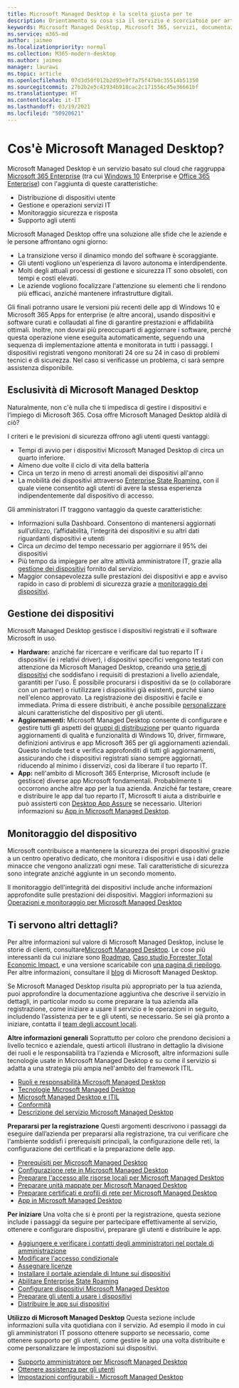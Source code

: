 ```yaml
---
title: Microsoft Managed Desktop è la scelta giusta per te
description: Orientamento su cosa sia il servizio e scorciatoie per articoli per pubblici diversi
keywords: Microsoft Managed Desktop, Microsoft 365, servizi, documentazione
ms.service: m365-md
author: jaimeo
ms.localizationpriority: normal
ms.collection: M365-modern-desktop
ms.author: jaimeo
manager: laurawi
ms.topic: article
ms.openlocfilehash: 07d3d50f012b2d93e9f7a75f47b0c35514b51350
ms.sourcegitcommit: 27b2b2e5c41934b918cac2c171556c45e36661bf
ms.translationtype: HT
ms.contentlocale: it-IT
ms.lasthandoff: 03/19/2021
ms.locfileid: "50920621"
---
```

# <a name="what-is-microsoft-managed-desktop"></a>Cos'è Microsoft Managed Desktop?


Microsoft Managed Desktop è un servizio basato sul cloud che raggruppa [Microsoft 365 Enterprise](../../enterprise/microsoft-365-overview.md) (tra cui [Windows 10](/windows/windows-10/) Enterprise e [Office 365 Enterprise](https://www.microsoft.com/microsoft-365/business/compare-more-office-365-for-business-plans)) con l'aggiunta di queste caratteristiche:

- Distribuzione di dispositivi utente
- Gestione e operazioni servizi IT
- Monitoraggio sicurezza e risposta
- Supporto agli utenti

Microsoft Managed Desktop offre una soluzione alle sfide che le aziende e le persone affrontano ogni giorno:
- La transizione verso il dinamico mondo del software è scoraggiante.
- Gli utenti vogliono un'esperienza di lavoro autonoma e interdipendente.
- Molti degli attuali processi di gestione e sicurezza IT sono obsoleti, con tempi e costi elevati.
- Le aziende vogliono focalizzare l'attenzione su elementi che li rendono più efficaci, anziché mantenere infrastrutture digitali.

Gli finali potranno usare le versioni più recenti delle app di Windows 10 e Microsoft 365 Apps for enterprise (e altre ancora), usando dispositivi e software curati e collaudati al fine di garantire prestazioni e affidabilità ottimali. Inoltre, non dovrai più preoccuparti di aggiornare i software, perché questa operazione viene eseguita automaticamente, seguendo una sequenza di implementazione attenta e monitorata in tutti i passaggi. I dispositivi registrati vengono monitorati 24 ore su 24 in caso di problemi tecnici e di sicurezza. Nel caso si verificasse un problema, ci sarà sempre assistenza disponibile.


## <a name="unique-to-microsoft-managed-desktop"></a>Esclusività di Microsoft Managed Desktop

Naturalmente, non c'è nulla che ti impedisca di gestire i dispositivi e l’impiego di Microsoft 365. Cosa offre Microsoft Managed Desktop aldilà di ciò?

I criteri e le previsioni di sicurezza offrono agli utenti questi vantaggi:

- Tempi di avvio per i dispositivi Microsoft Managed Desktop di circa un quarto inferiore.
- Almeno due volte il ciclo di vita della batteria
- Circa un terzo in meno di arresti anomali dei dispositivi all'anno
- La mobilità dei dispositivi attraverso [Enterprise State Roaming](/azure/active-directory/devices/enterprise-state-roaming-overview), con il quale viene consentito agli utenti di avere la stessa esperienza indipendentemente dal dispositivo di accesso.

Gli amministratori IT traggono vantaggio da queste caratteristiche:

- Informazioni sulla Dashboard. Consentono di mantenersi aggiornati sull’utilizzo, l’affidabilità, l’integrità dei dispositivi e su altri dati riguardanti dispositivi e utenti
- Circa *un decimo* del tempo necessario per aggiornare il 95% dei dispositivi
- Più tempo da impiegare per altre attività amministratore IT, grazie alla [gestione dei dispositivi](#device-management) fornito dal servizio.
- Maggior consapevolezza sulle prestazioni dei dispositivi e app e avviso rapido in caso di problemi di sicurezza grazie a [monitoraggio dei dispositivi](#device-monitoring).

## <a name="device-management"></a>Gestione dei dispositivi
Microsoft Managed Desktop gestisce i dispositivi registrati e il software Microsoft in uso.

- **Hardware:** anziché far ricercare e verificare dal tuo reparto IT i dispositivi (e i relativi driver), i dispositivi specifici vengono testati con attenzione da Microsoft Managed Desktop, creando una [serie di dispositivi](../service-description/device-list.md) che soddisfano i requisiti di prestazioni a livello aziendale, garantiti per l'uso. È possibile procurarsi i dispositivi da se (o collaborare con un partner) o riutilizzare i dispositivi già esistenti, purché siano nell'elenco approvato. La registrazione dei dispositivi è facile e immediata. Prima di essere distribuiti, è anche possibile [personalizzare](../working-with-managed-desktop/config-setting-overview.md) alcuni caratteristiche del dispositivo per gli utenti.
- **Aggiornamenti:** Microsoft Managed Desktop consente di configurare e gestire tutti gli aspetti dei [gruppi di distribuzione](../service-description/updates.md) per quanto riguarda aggiornamenti di qualità e funzionalità di Windows 10, driver, firmware, definizioni antivirus e app Microsoft 365 per gli aggiornamenti aziendali. Questo include test e verifica approfonditi di tutti gli aggiornamenti, assicurando che i dispositivi registrati siano sempre aggiornati, riducendo al minimo i disservizi, così da liberare il tuo reparto IT.
- **App:** nell'ambito di Microsoft 365 Enterprise, Microsoft include (e gestisce) diverse app Microsoft fondamentali. Probabilmente ti occorrono anche altre app per la tua azienda. Anziché far testare, creare e distribuire le app dal tuo reparto IT, Microsoft ti aiuta a distribuirle e può assisterti con [Desktop App Assure](/fasttrack/win-10-desktop-app-assure) se necessario. Ulteriori informazioni su [App in Microsoft Managed Desktop](../get-ready/apps.md).


## <a name="device-monitoring"></a>Monitoraggio del dispositivo

Microsoft contribuisce a mantenere la sicurezza dei propri dispositivi grazie a un centro operativo dedicato, che monitora i dispositivi e usa i dati delle minacce che vengono analizzati ogni mese. Tali caratteristiche di sicurezza sono integrate anziché aggiunte in un secondo momento.

Il monitoraggio dell'integrità dei dispositivi include anche informazioni approfondite sulle prestazioni dei dispositivi. Maggiori informazioni su [Operazioni e monitoraggio per Microsoft Managed Desktop](../service-description/operations-and-monitoring.md)


## <a name="need-more-details"></a>Ti servono altri dettagli?
Per altre informazioni sul valore di Microsoft Managed Desktop, incluse le storie di clienti, consultare[Microsoft Managed Desktop](https://aka.ms/mmd). Le cose più interessanti da cui iniziare sono [Roadmap](https://aka.ms/AA6jiam), [Caso studio Forrester Total Economic Impact](https://github.com/MicrosoftDocs/microsoft-365-docs/raw/public/microsoft-365/managed-desktop/intro/downloads/forrester-tei-study.pdf), e una versione scaricabile con [una pagina di riepilogo](https://aka.ms/AA6ob3h). Per altre informazioni, consultare il [blog](https://aka.ms/AA6l2dd) di Microsoft Managed Desktop.

Se Microsoft Managed Desktop risulta più appropriato per la tua azienda, puoi approfondire la documentazione aggiuntiva che descrive il servizio in dettagli, in particolar modo su come preparare la tua azienda alla registrazione, come iniziare a usare il servizio e le operazioni in seguito, includendo l’assistenza per te e gli utenti, se necessario. Se sei già pronto a iniziare, contatta il [team degli account locali](https://pages.email.office.com/contactmmd/).

**Altre informazioni generali** Soprattutto per coloro che prendono decisioni a livello tecnico e aziendale, questi articoli illustrano in dettaglio la divisione dei ruoli e le responsabilità tra l'azienda e Microsoft, altre informazioni sulle tecnologie usate in Microsoft Managed Desktop e su come il servizio si adatta a una strategia più ampia nell'ambito del framework ITIL.

- [Ruoli e responsabilità Microsoft Managed Desktop](roles-and-responsibilities.md)
- [Tecnologie Microsoft Managed Desktop](technologies.md)
- [Microsoft Managed Desktop e ITIL](../MMD-and-ITSM.md)
- [Conformità](compliance.md)
- [Descrizione del servizio Microsoft Managed Desktop](../service-description/index.md)

**Prepararsi per la registrazione** Questi argomenti descrivono i passaggi da eseguire dall’azienda per prepararsi alla registrazione, tra cui verificare che l'ambiente soddisfi i prerequisiti principali, la configurazione delle reti, la configurazione dei certificati e la preparazione delle app.

- [Prerequisiti per Microsoft Managed Desktop](../get-ready/prerequisites.md)
- [Configurazione rete in Microsoft Managed Desktop](../get-ready/network.md)
- [Preparare l'accesso alle risorse locali per Microsoft Managed Desktop](../get-ready/authentication.md)
- [Preparare unità mappate per Microsoft Managed Desktop](../get-ready/mapped-drives.md)
- [Preparare certificati e profili di rete per Microsoft Managed Desktop](../get-ready/certs-wifi-lan.md)
- [App in Microsoft Managed Desktop](../get-ready/apps.md)

**Per iniziare** Una volta che si è pronti per la registrazione, questa sezione include i passaggi da seguire per partecipare effettivamente al servizio, ottenere e configurare dispositivi, preparare gli utenti e distribuire le app.

- [Aggiungere e verificare i contatti degli amministratori nel portale di amministrazione](../get-started/add-admin-contacts.md)
- [Modificare l'accesso condizionale](../get-started/conditional-access.md)
- [Assegnare licenze](../get-started/assign-licenses.md)
- [Installare il portale aziendale di Intune sui dispositivi](../get-started/company-portal.md)
- [Abilitare Enterprise State Roaming](../get-started/enterprise-state-roaming.md)
- [Configurare dispositivi Microsoft Managed Desktop](../get-started/set-up-devices.md)
- [Preparare gli utenti a usare i dispositivi](../get-started/get-started-devices.md)
- [Distribuire le app sui dispositivi](../get-started/deploy-apps.md)

**Utilizzo di Microsoft Managed Desktop** Questa sezione include informazioni sulla vita quotidiana con il servizio. Ad esempio il modo in cui gli amministratori IT possono ottenere supporto se necessario, come ottenere supporto per gli utenti, come gestire le app una volta distribuite e come personalizzare le impostazioni sui dispositivi.

- [Supporto amministratore per Microsoft Managed Desktop](../working-with-managed-desktop/admin-support.md)
- [Ottenere assistenza per gli utenti](../working-with-managed-desktop/end-user-support.md)
- [Impostazioni configurabili - Microsoft Managed Desktop](../working-with-managed-desktop/config-setting-overview.md)





<!--When you enroll in Microsoft Managed Desktop, Microsoft provides you with devices that are configured to join your Azure Active Directory tenant. Windows 10, Office 365, and some apps and features associated with [Microsoft 365 Enterprise E5](https://www.microsoft.com/microsoft-365/compare-all-microsoft-365-plans) are installed (by Microsoft) on your devices. When your employees who are using these devices need help, they contact Microsoft Managed Desktop support (provided by Microsoft) through a custom chat app.--> 

<!--With Microsoft Managed Desktop, you get **software as a service** (Microsoft 365 E5), **Device as a service** (Microsoft Surface devices ready to use), and **IT support as a service** (Help desk and more).--> 
